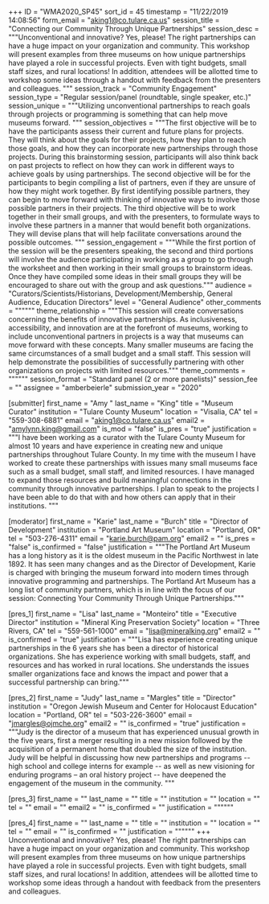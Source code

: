 +++
ID = "WMA2020_SP45"
sort_id = 45
timestamp = "11/22/2019 14:08:56"
form_email = "aking1@co.tulare.ca.us"
session_title = "Connecting our Community Through Unique Partnerships"
session_desc = """Unconventional and innovative? Yes, please! The right partnerships can have a huge impact on your organization and community. This workshop will present examples from three museums on how unique partnerships have played a role in successful projects. Even with tight budgets, small staff sizes, and rural locations! In addition, attendees will be allotted time to workshop some ideas through a handout with feedback from the presenters and colleagues. """
session_track = "Community Engagement"
session_type = "Regular session/panel (roundtable, single speaker, etc.)"
session_unique = """Utilizing unconventional partnerships to reach goals through projects or programming is something that can help move museums forward. """
session_objectives = """The first objective will be to have the participants assess their current and future plans for projects. They will think about the goals for their projects, how they plan to reach those goals, and how they can incorporate new partnerships through those projects. During this brainstorming session, participants will also think back on past projects to reflect on how they can work in different ways to achieve goals by using partnerships.
The second objective will be for the participants to begin compiling a list of partners, even if they are unsure of how they might work together. By first identifying possible partners, they can begin to move forward with thinking of innovative ways to involve those possible partners in their projects.
The third objective will be to work together in their small groups, and with the presenters, to formulate ways to involve these partners in a manner that would benefit both organizations. They will devise plans that will help facilitate conversations around the possible outcomes.
"""
session_engagement = """While the first portion of the session will be the presenters speaking, the second and third portions will involve the audience participating in working as a group to go through the worksheet and then working in their small groups to brainstorm ideas. Once they have compiled some ideas in their small groups they will be encouraged to share out with the group and ask questions."""
audience = "Curators/Scientists/Historians, Development/Membership, General Audience, Education Directors"
level = "General Audience"
other_comments = """"""
theme_relationship = """This session will create conversations concerning the benefits of innovative partnerships. As inclusiveness, accessibility, and innovation are at the forefront of museums, working to include unconventional partners in projects is a way that museums can move forward with these concepts. Many smaller museums are facing the same circumstances of a small budget and a small staff. This session will help demonstrate the possibilities of successfully partnering with other organizations on projects with limited resources."""
theme_comments = """"""
session_format = "Standard panel (2 or more panelists)"
session_fee = ""
assignee = "amberbeierle"
submission_year = "2020"

[submitter]
first_name = "Amy "
last_name = "King"
title = "Museum Curator"
institution = "Tulare County Museum"
location = "Visalia, CA"
tel = "559-308-6881"
email = "aking1@co.tulare.ca.us"
email2 = "amylynn.king@gmail.com"
is_mod = "false"
is_pres = "true"
justification = """I have been working as a curator with the Tulare County Museum for almost 10 years and have experience in creating new and unique partnerships throughout Tulare County. In my time with the museum I have worked to create these partnerships with issues many small museums face such as a small budget, small staff, and limited resources. I have managed to expand those resources and build meaningful connections in the community through innovative partnerships. I plan to speak to the projects I have been able to do that with and how others can apply that in their institutions. """

[moderator]
first_name = "Karie"
last_name = "Burch"
title = "Director of Development"
institution = "Portland Art Museum"
location = "Portland, OR"
tel = "503-276-4311"
email = "karie.burch@pam.org"
email2 = ""
is_pres = "false"
is_confirmed = "false"
justification = """The Portland Art Museum has a long history as it is the oldest museum in the Pacific Northwest in late 1892. It has seen many changes and as the Director of Development, Karie is charged with bringing the museum forward into modern times through innovative programming and partnerships. The Portland Art Museum has a long list of community partners, which is in line with the focus of our session: Connecting Your Community Through Unique Partnerships."""

[pres_1]
first_name = "Lisa"
last_name = "Monteiro"
title = "Executive Director"
institution = "Mineral King Preservation Society"
location = "Three Rivers, CA"
tel = "559-561-1000"
email = "lisa@mineralking.org"
email2 = ""
is_confirmed = "true"
justification = """Lisa has experience creating unique partnerships in the 6 years she has been a director of historical organizations. She has experience working with small budgets, staff, and resources and has worked in rural locations. She understands the issues smaller organizations face and knows the impact and power that a successful partnership can bring."""

[pres_2]
first_name = "Judy"
last_name = "Margles"
title = "Director"
institution = "Oregon Jewish Museum and Center for Holocaust Education"
location = "Portland, OR"
tel = "503-226-3600"
email = "jmargles@ojmche.org"
email2 = ""
is_confirmed = "true"
justification = """Judy is the director of a museum that has experienced unusual growth in the five years, first a merger resulting in a new mission followed by the acquisition of a permanent home that doubled the size of the institution. Judy will be helpful in discussing how new partnerships and programs  -- high school and college interns for example -- as well as new visioning for enduring programs – an oral history project --  have deepened the engagement of the museum in the community.   """

[pres_3]
first_name = ""
last_name = ""
title = ""
institution = ""
location = ""
tel = ""
email = ""
email2 = ""
is_confirmed = ""
justification = """"""

[pres_4]
first_name = ""
last_name = ""
title = ""
institution = ""
location = ""
tel = ""
email = ""
is_confirmed = ""
justification = """"""
+++
Unconventional and innovative? Yes, please! The right partnerships can have a huge impact on your organization and community. This workshop will present examples from three museums on how unique partnerships have played a role in successful projects. Even with tight budgets, small staff sizes, and rural locations! In addition, attendees will be allotted time to workshop some ideas through a handout with feedback from the presenters and colleagues. 